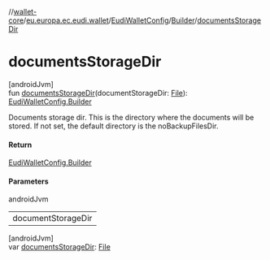 //[wallet-core](../../../../index.md)/[eu.europa.ec.eudi.wallet](../../index.md)/[EudiWalletConfig](../index.md)/[Builder](index.md)/[documentsStorageDir](documents-storage-dir.md)

# documentsStorageDir

[androidJvm]\
fun [documentsStorageDir](documents-storage-dir.md)(documentStorageDir: [File](https://developer.android.com/reference/kotlin/java/io/File.html)): [EudiWalletConfig.Builder](index.md)

Documents storage dir. This is the directory where the documents will be stored. If not set, the default directory is the noBackupFilesDir.

#### Return

[EudiWalletConfig.Builder](index.md)

#### Parameters

androidJvm

| |
|---|
| documentStorageDir |

[androidJvm]\
var [documentsStorageDir](documents-storage-dir.md): [File](https://developer.android.com/reference/kotlin/java/io/File.html)
